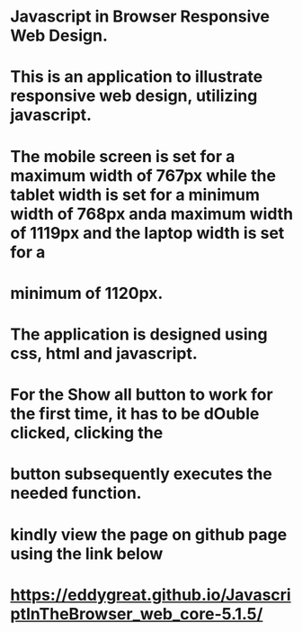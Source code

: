 # Javascript in Browser Responsive Web Design.
# This is an application to illustrate responsive web design, utilizing javascript.
# The mobile screen is set for a maximum width of 767px while the tablet width is set for a minimum width of 768px anda maximum width of 1119px and the laptop width is set for a 
# minimum of 1120px.
# The application is designed using css, html and javascript.

# For the Show all button to work for the first time, it has to be dOuble clicked, clicking the 
# button subsequently executes the needed function.
# kindly view the page on github page using the link below
# https://eddygreat.github.io/JavascriptInTheBrowser_web_core-5.1.5/
